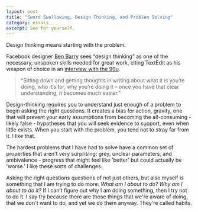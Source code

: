 ```yaml
---
layout: post
title: "Sword Swallowing, Design Thinking, and Problem Solving"
category: essais
excerpt: See for yourself.
---
```


Design thinking means starting with the problem.  

Facebook designer [Ben Barry](https://twitter.com/benbarry) sees “design thinking” as one of the necessary, unspoken skills needed for great work, citing TextEdit as his weapon of choice in an [interview with the 99u](http://the99percent.com/articles/7118/Facebooks-Ben-Barry-On-How-To-Hack-Your-Job).   

>“Sitting down and getting thoughts in writing about what it is you’re doing, who it’s for, why you’re doing it – once you have that clear understanding, it becomes much easier.”  

Design-thinking requires you to understand just enough of a problem to begin asking the right questions. It creates a bias for action, gravity, one that will prevent your early assumptions from becoming the all-consuming - likely false - hypotheses that you will seek evidence to support, even when little exists. When you start with the problem, you tend not to stray far from it. I like that.  

The hardest problems that I have had to solve have a common set of properties that aren't very surprising: grey, unclear parameters, and ambivalence - progress that might feel like 'better' but could actually be 'worse.' I like these sorts of challenges.  

Asking the right questions questions of not just others, but also myself is something that I am trying to do more. _What am I about to do? Why am I about to do it?_ If I can’t figure out why I am doing something, then I try not to do it. I say try because there are those things that we're aware of doing, that we don't want to do, and yet we do them anyway. They're called habits.  

<a href="https://plus.google.com/+VincentBarr0?rel=author"></a>